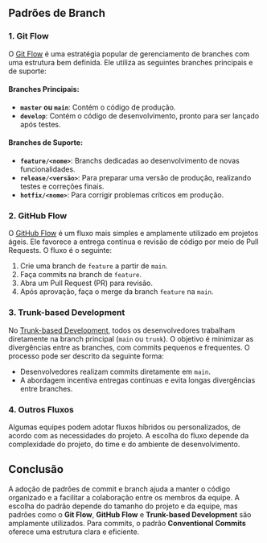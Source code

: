 ## Padrões de Branch

### 1. Git Flow

O [Git Flow](https://nvie.com/posts/a-successful-git-branching-model/) é uma estratégia popular de gerenciamento de branches com uma estrutura bem definida. Ele utiliza as seguintes branches principais e de suporte:

#### Branches Principais:

- **`master` ou `main`**: Contém o código de produção.
- **`develop`**: Contém o código de desenvolvimento, pronto para ser lançado após testes.

#### Branches de Suporte:

- **`feature/<nome>`**: Branchs dedicadas ao desenvolvimento de novas funcionalidades.
- **`release/<versão>`**: Para preparar uma versão de produção, realizando testes e correções finais.
- **`hotfix/<nome>`**: Para corrigir problemas críticos em produção.

### 2. GitHub Flow

O [GitHub Flow](https://guides.github.com/introduction/flow/) é um fluxo mais simples e amplamente utilizado em projetos ágeis. Ele favorece a entrega contínua e revisão de código por meio de Pull Requests. O fluxo é o seguinte:

1. Crie uma branch de `feature` a partir de `main`.
2. Faça commits na branch de `feature`.
3. Abra um Pull Request (PR) para revisão.
4. Após aprovação, faça o merge da branch `feature` na `main`.

### 3. Trunk-based Development

No [Trunk-based Development](https://trunkbaseddevelopment.com/), todos os desenvolvedores trabalham diretamente na branch principal (`main` ou `trunk`). O objetivo é minimizar as divergências entre as branches, com commits pequenos e frequentes. O processo pode ser descrito da seguinte forma:

- Desenvolvedores realizam commits diretamente em `main`.
- A abordagem incentiva entregas contínuas e evita longas divergências entre branches.

### 4. Outros Fluxos

Algumas equipes podem adotar fluxos híbridos ou personalizados, de acordo com as necessidades do projeto. A escolha do fluxo depende da complexidade do projeto, do time e do ambiente de desenvolvimento.

## Conclusão

A adoção de padrões de commit e branch ajuda a manter o código organizado e a facilitar a colaboração entre os membros da equipe. A escolha do padrão depende do tamanho do projeto e da equipe, mas padrões como o **Git Flow**, **GitHub Flow** e **Trunk-based Development** são amplamente utilizados. Para commits, o padrão **Conventional Commits** oferece uma estrutura clara e eficiente.
